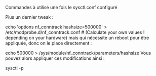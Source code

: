 Commandes à utilisé une fois le sysctl.conf configuré

Plus un dernier tweak :

echo 'options nf_conntrack hashsize=500000' > /etc/modprobe.d/nf_conntrack.conf # (Calculate your own values ! depending on your hardware)
mais qui nécessite un reboot pour être appliquée, donc on le place directement :

echo 500000 > /sys/module/nf_conntrack/parameters/hashsize
Vous pouvez alors appliquer ces modifications ainsi :

sysctl -p
